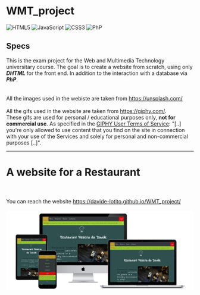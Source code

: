 # WMT_project

![HTML5](https://img.shields.io/badge/HTML5-E34F26?style=for-the-badge&logo=html5&logoColor=white)
![JavaScript](https://img.shields.io/badge/JavaScript-323330?style=for-the-badge&logo=javascript&logoColor=F7DF1E)
![CSS3](https://img.shields.io/badge/CSS3-1572B6?style=for-the-badge&logo=css3&logoColor=white)
![PhP](https://img.shields.io/badge/PHP-777BB4?style=for-the-badge&logo=php&logoColor=white)

## Specs
This is the exam project for the Web and Multimedia Technology universitary course. The goal is to create a website from scratch, using only ***DHTML*** for the front end. In addition to the interaction with a database via ***PhP***. <br><br><br>
All the images used in the webiste are taken from <a href="https://unsplash.com/">https://unsplash.com/</a><br><br>
All the gifs used in the website are taken from <a href="https://giphy.com/">https://giphy.com/</a>.<br>
These gifs are used for personal / educational purposes only, ****not for commercial use****. As specified in the <a href="https://support.giphy.com/hc/en-us/articles/360020027752-GIPHY-User-Terms-of-Service">GIPHY User Terms of Service</a>: "[..] you're only allowed to use content that you find on the site in connection with your use of the Services and solely for personal and non-commercial purposes [..]".


---

<h1>A website for a Restaurant</h1>
<br><br>
You can reach the website <a href="https://davide-lotito.github.io/WMT_project/" target="_blank">https://davide-lotito.github.io/WMT_project/</a>
<br><br>
<div align="center">
<!--   <a href="https://davide-lotito.github.io/WMT_project/" target="_blank"><img src="https://github.com/Davide-Lotito/WMT_project/blob/main/images/chef_white_icon.png" alt="restaurant logo"/></a> -->
  <a href="https://davide-lotito.github.io/WMT_project/index.html" target="_blank"><img src="https://github.com/Davide-Lotito/WMT_project/blob/main/images/mockUpWebSite.png" alt="mockup"/></a>
</div>



